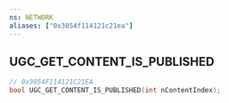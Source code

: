 ```yaml
---
ns: NETWORK
aliases: ["0x3054f114121c21ea"]
---
```

## UGC_GET_CONTENT_IS_PUBLISHED

```c
// 0x3054F114121C21EA
bool UGC_GET_CONTENT_IS_PUBLISHED(int nContentIndex);
```

